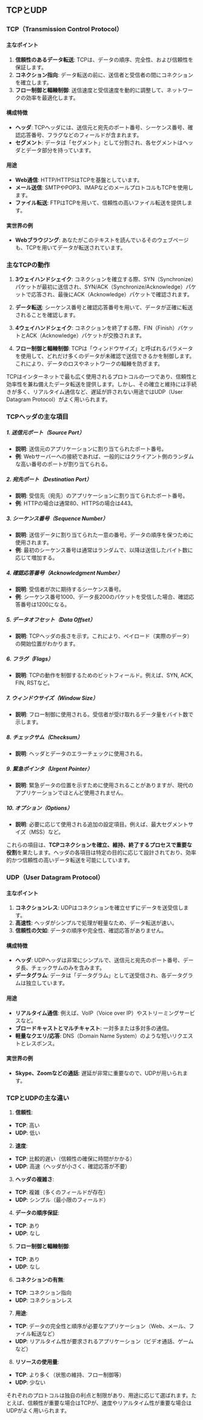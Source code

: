 ## TCPとUDP
### TCP（Transmission Control Protocol）

#### 主なポイント
1. **信頼性のあるデータ転送**: TCPは、データの順序、完全性、および信頼性を保証します。
2. **コネクション指向**: データ転送の前に、送信者と受信者の間にコネクションを確立します。
3. **フロー制御と輻輳制御**: 送信速度と受信速度を動的に調整して、ネットワークの効率を最適化します。

#### 構成特徴
- **ヘッダ**: TCPヘッダには、送信元と宛先のポート番号、シーケンス番号、確認応答番号、フラグなどのフィールドが含まれます。
- **セグメント**: データは「セグメント」として分割され、各セグメントはヘッダとデータ部分を持っています。

#### 用途
- **Web通信**: HTTP/HTTPSはTCPを基盤としています。
- **メール送信**: SMTPやPOP3、IMAPなどのメールプロトコルもTCPを使用します。
- **ファイル転送**: FTPはTCPを用いて、信頼性の高いファイル転送を提供します。

#### 実世界の例
- **Webブラウジング**: あなたがこのテキストを読んでいるそのウェブページも、TCPを用いてデータが転送されています。
  
### 主なTCPの動作

1. **3ウェイハンドシェイク**: コネクションを確立する際、SYN（Synchronize）パケットが最初に送信され、SYN/ACK（Synchronize/Acknowledge）パケットで応答され、最後にACK（Acknowledge）パケットで確認されます。

2. **データ転送**: シーケンス番号と確認応答番号を用いて、データが正確に転送されることを確認します。
  
3. **4ウェイハンドシェイク**: コネクションを終了する際、FIN（Finish）パケットとACK（Acknowledge）パケットが交換されます。
  
4. **フロー制御と輻輳制御**: TCPは「ウィンドウサイズ」と呼ばれるパラメータを使用して、どれだけ多くのデータが未確認で送信できるかを制御します。これにより、データのロスやネットワークの輻輳を防ぎます。

TCPはインターネットで最も広く使用されるプロトコルの一つであり、信頼性と効率性を兼ね備えたデータ転送を提供します。しかし、その確立と維持には手続きが多く、リアルタイム通信など、遅延が許されない用途ではUDP（User Datagram Protocol）がよく用いられます。

### TCPヘッダの主な項目

##### 1. **送信元ポート（Source Port）**
- **説明**: 送信元のアプリケーションに割り当てられたポート番号。
- **例**: Webサーバーへの接続であれば、一般的にはクライアント側のランダムな高い番号のポートが割り当てられる。

##### 2. **宛先ポート（Destination Port）**
- **説明**: 受信先（宛先）のアプリケーションに割り当てられたポート番号。
- **例**: HTTPの場合は通常80、HTTPSの場合は443。

##### 3. **シーケンス番号（Sequence Number）**
- **説明**: 送信データに割り当てられた一意の番号。データの順序を保つために使用されます。
- **例**: 最初のシーケンス番号は通常はランダムで、以降は送信したバイト数に応じて増加する。

##### 4. **確認応答番号（Acknowledgment Number）**
- **説明**: 受信者が次に期待するシーケンス番号。
- **例**: シーケンス番号1000、データ長200のパケットを受信した場合、確認応答番号は1200になる。

##### 5. **データオフセット（Data Offset）**
- **説明**: TCPヘッダの長さを示す。これにより、ペイロード（実際のデータ）の開始位置がわかります。
  
##### 6. **フラグ（Flags）**
- **説明**: TCPの動作を制御するためのビットフィールド。例えば、SYN, ACK, FIN, RSTなど。
  
##### 7. **ウィンドウサイズ（Window Size）**
- **説明**: フロー制御に使用される。受信者が受け取れるデータ量をバイト数で示します。
  
##### 8. **チェックサム（Checksum）**
- **説明**: ヘッダとデータのエラーチェックに使用される。
  
##### 9. **緊急ポインタ（Urgent Pointer）**
- **説明**: 緊急データの位置を示すために使用されることがありますが、現代のアプリケーションでほとんど使用されません。

##### 10. **オプション（Options）**
- **説明**: 必要に応じて使用される追加の設定項目。例えば、最大セグメントサイズ（MSS）など。

これらの項目は、**TCPコネクションを確立、維持、終了するプロセスで重要な役割**を果たします。ヘッダの各項目は特定の目的に応じて設計されており、効率的かつ信頼性の高いデータ転送を可能にしています。

### UDP（User Datagram Protocol）

#### 主なポイント
1. **コネクションレス**: UDPはコネクションを確立せずにデータを送受信します。
2. **高速性**: ヘッダがシンプルで処理が軽量なため、データ転送が速い。
3. **信頼性の欠如**: データの順序や完全性、確認応答がありません。

#### 構成特徴
- **ヘッダ**: UDPヘッダは非常にシンプルで、送信元と宛先のポート番号、データ長、チェックサムのみを含みます。
- **データグラム**: データは「データグラム」として送受信され、各データグラムは独立しています。

#### 用途
- **リアルタイム通信**: 例えば、VoIP（Voice over IP）やストリーミングサービスなど。
- **ブロードキャストとマルチキャスト**: 一対多または多対多の通信。
- **軽量なクエリ/応答**: DNS（Domain Name System）のような短いリクエストとレスポンス。

#### 実世界の例
- **Skype、Zoomなどの通話**: 遅延が非常に重要なので、UDPが用いられます。

### TCPとUDPの主な違い

1. **信頼性**: 
  - **TCP**: 高い
  - **UDP**: 低い

2. **速度**: 
  - **TCP**: 比較的遅い（信頼性の確保に時間がかかる）
  - **UDP**: 高速（ヘッダが小さく、確認応答が不要）

3. **ヘッダの複雑さ**: 
  - **TCP**: 複雑（多くのフィールドが存在）
  - **UDP**: シンプル（最小限のフィールド）

4. **データの順序保証**: 
  - **TCP**: あり
  - **UDP**: なし

5. **フロー制御と輻輳制御**: 
  - **TCP**: あり
  - **UDP**: なし

6. **コネクションの有無**: 
  - **TCP**: コネクション指向
  - **UDP**: コネクションレス

7. **用途**: 
  - **TCP**: データの完全性と順序が必要なアプリケーション（Web、メール、ファイル転送など）
  - **UDP**: リアルタイム性が要求されるアプリケーション（ビデオ通話、ゲームなど）

8. **リソースの使用量**: 
  - **TCP**: より多く（状態の維持、フロー制御等）
  - **UDP**: 少ない

それぞれのプロトコルは独自の利点と制限があり、用途に応じて選ばれます。たとえば、信頼性が重要な場合はTCPが、速度やリアルタイム性が重要な場合はUDPがよく用いられます。